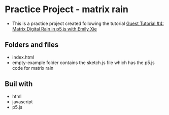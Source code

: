 # Practice Project - matrix rain
- This is a practice project created following the tutorial [Guest Tutorial #4: Matrix Digital Rain in p5.js with Emily Xie](https://www.youtube.com/watch?v=S1TQCi9axzg)

## Folders and files
- index.html
- empty-example folder contains the sketch.js file which has the p5.js code for matrix rain

## Buil with
- html
- javascript 
- p5.js 
